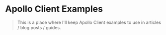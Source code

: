 # Apollo Client Examples

> This is a place where I'll keep Apollo Client examples to use in articles / blog posts / guides.

